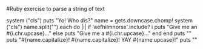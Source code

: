 #Ruby exercise to parse a string of text

system ("cls")
puts "Yo! Who dis?"
name = gets.downcase.chomp!
system ("cls")
name.split("").each do |i|
  if 'aefhilmnorsx'.include? i
    puts "Give me an #{i.chr.upcase}..."
  else
    puts "Give me a  #{i.chr.upcase}..."
  end
end
puts ""
puts "#{name.capitalize}! #{name.capitalize}! YAY #{name.upcase}!"
puts ""
